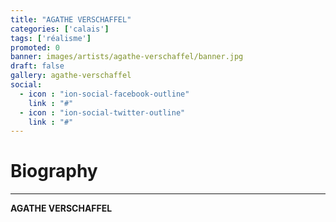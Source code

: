 ```yaml
---
title: "AGATHE VERSCHAFFEL"
categories: ['calais']
tags: ['réalisme']
promoted: 0
banner: images/artists/agathe-verschaffel/banner.jpg
draft: false
gallery: agathe-verschaffel
social:
  - icon : "ion-social-facebook-outline"
    link : "#"
  - icon : "ion-social-twitter-outline"
    link : "#"
---
```


# Biography
---

**AGATHE VERSCHAFFEL**